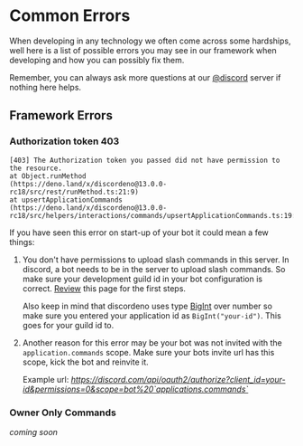 # Common Errors

When developing in any technology we often come across some hardships, well here is a list of possible errors you may see in our framework
when developing and how you can possibly fix them.

Remember, you can always ask more questions at our [@discord]() server if nothing here helps.

## Framework Errors

### Authorization token 403

```
[403] The Authorization token you passed did not have permission to the resource.
at Object.runMethod
(https://deno.land/x/discordeno@13.0.0-rc18/src/rest/runMethod.ts:21:9)
at upsertApplicationCommands
(https://deno.land/x/discordeno@13.0.0-rc18/src/helpers/interactions/commands/upsertApplicationCommands.ts:19:33)
```

If you have seen this error on start-up of your bot it could mean a few things:

1. You don't have permissions to upload slash commands in this server. In discord, a bot needs to be in the server to upload slash commands.
   So make sure your development guild id in your bot configuration is correct. [Review](akumakodo_noobs.md) this page for the first steps.

   Also keep in mind that discordeno uses type [BigInt](https://developer.mozilla.org/en-US/docs/Web/JavaScript/Reference/Global_Objects/BigInt) over number so make sure you entered your application id as `BigInt("your-id")`.
   This goes for your guild id to.

2. Another reason for this error may be your bot was not invited with the `application.commands` scope. Make sure your bots invite url has
   this scope, kick the bot and reinvite it.

   Example url: _https://discord.com/api/oauth2/authorize?client_id=your-id&permissions=0&scope=bot%20`applications.commands`_

### Owner Only Commands

<!--
This error is when the developer sets a command to type ownerOnly = true but does not enable the owner fetch function.

They can either fetch the owner themselves or enable this.
 -->

_coming soon_

